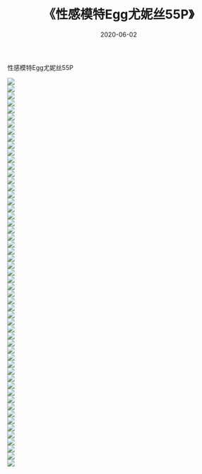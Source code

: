 ﻿---
layout: post
title:  《性感模特Egg尤妮丝55P》
date:   2020-06-02
img: http://img.660000.xyz/Sharelink/性感/2020/性感模特Egg尤妮丝55P/000.jpg
categories: [美女, 清纯, 唯美]
---

性感模特Egg尤妮丝55P

  ![](http://img.660000.xyz/Sharelink/性感/2020/性感模特Egg尤妮丝55P/001.jpg) <br> ![](http://img.660000.xyz/Sharelink/性感/2020/性感模特Egg尤妮丝55P/002.jpg) <br> ![](http://img.660000.xyz/Sharelink/性感/2020/性感模特Egg尤妮丝55P/003.jpg) <br> ![](http://img.660000.xyz/Sharelink/性感/2020/性感模特Egg尤妮丝55P/004.jpg) <br> ![](http://img.660000.xyz/Sharelink/性感/2020/性感模特Egg尤妮丝55P/005.jpg) <br> ![](http://img.660000.xyz/Sharelink/性感/2020/性感模特Egg尤妮丝55P/006.jpg) <br> ![](http://img.660000.xyz/Sharelink/性感/2020/性感模特Egg尤妮丝55P/007.jpg) <br> ![](http://img.660000.xyz/Sharelink/性感/2020/性感模特Egg尤妮丝55P/008.jpg) <br> ![](http://img.660000.xyz/Sharelink/性感/2020/性感模特Egg尤妮丝55P/009.jpg) <br> ![](http://img.660000.xyz/Sharelink/性感/2020/性感模特Egg尤妮丝55P/010.jpg) <br> ![](http://img.660000.xyz/Sharelink/性感/2020/性感模特Egg尤妮丝55P/011.jpg) <br> ![](http://img.660000.xyz/Sharelink/性感/2020/性感模特Egg尤妮丝55P/012.jpg) <br> ![](http://img.660000.xyz/Sharelink/性感/2020/性感模特Egg尤妮丝55P/013.jpg) <br> ![](http://img.660000.xyz/Sharelink/性感/2020/性感模特Egg尤妮丝55P/014.jpg) <br> ![](http://img.660000.xyz/Sharelink/性感/2020/性感模特Egg尤妮丝55P/015.jpg) <br> ![](http://img.660000.xyz/Sharelink/性感/2020/性感模特Egg尤妮丝55P/016.jpg) <br> ![](http://img.660000.xyz/Sharelink/性感/2020/性感模特Egg尤妮丝55P/017.jpg) <br> ![](http://img.660000.xyz/Sharelink/性感/2020/性感模特Egg尤妮丝55P/018.jpg) <br> ![](http://img.660000.xyz/Sharelink/性感/2020/性感模特Egg尤妮丝55P/019.jpg) <br> ![](http://img.660000.xyz/Sharelink/性感/2020/性感模特Egg尤妮丝55P/020.jpg) <br> ![](http://img.660000.xyz/Sharelink/性感/2020/性感模特Egg尤妮丝55P/021.jpg) <br> ![](http://img.660000.xyz/Sharelink/性感/2020/性感模特Egg尤妮丝55P/022.jpg) <br> ![](http://img.660000.xyz/Sharelink/性感/2020/性感模特Egg尤妮丝55P/023.jpg) <br> ![](http://img.660000.xyz/Sharelink/性感/2020/性感模特Egg尤妮丝55P/024.jpg) <br> ![](http://img.660000.xyz/Sharelink/性感/2020/性感模特Egg尤妮丝55P/025.jpg) <br> ![](http://img.660000.xyz/Sharelink/性感/2020/性感模特Egg尤妮丝55P/026.jpg) <br> ![](http://img.660000.xyz/Sharelink/性感/2020/性感模特Egg尤妮丝55P/027.jpg) <br> ![](http://img.660000.xyz/Sharelink/性感/2020/性感模特Egg尤妮丝55P/028.jpg) <br> ![](http://img.660000.xyz/Sharelink/性感/2020/性感模特Egg尤妮丝55P/029.jpg) <br> ![](http://img.660000.xyz/Sharelink/性感/2020/性感模特Egg尤妮丝55P/030.jpg) <br> ![](http://img.660000.xyz/Sharelink/性感/2020/性感模特Egg尤妮丝55P/031.jpg) <br> ![](http://img.660000.xyz/Sharelink/性感/2020/性感模特Egg尤妮丝55P/032.jpg) <br> ![](http://img.660000.xyz/Sharelink/性感/2020/性感模特Egg尤妮丝55P/033.jpg) <br> ![](http://img.660000.xyz/Sharelink/性感/2020/性感模特Egg尤妮丝55P/034.jpg) <br> ![](http://img.660000.xyz/Sharelink/性感/2020/性感模特Egg尤妮丝55P/035.jpg) <br> ![](http://img.660000.xyz/Sharelink/性感/2020/性感模特Egg尤妮丝55P/036.jpg) <br> ![](http://img.660000.xyz/Sharelink/性感/2020/性感模特Egg尤妮丝55P/037.jpg) <br> ![](http://img.660000.xyz/Sharelink/性感/2020/性感模特Egg尤妮丝55P/038.jpg) <br> ![](http://img.660000.xyz/Sharelink/性感/2020/性感模特Egg尤妮丝55P/039.jpg) <br> ![](http://img.660000.xyz/Sharelink/性感/2020/性感模特Egg尤妮丝55P/040.jpg) <br> ![](http://img.660000.xyz/Sharelink/性感/2020/性感模特Egg尤妮丝55P/041.jpg) <br> ![](http://img.660000.xyz/Sharelink/性感/2020/性感模特Egg尤妮丝55P/042.jpg) <br> ![](http://img.660000.xyz/Sharelink/性感/2020/性感模特Egg尤妮丝55P/043.jpg) <br> ![](http://img.660000.xyz/Sharelink/性感/2020/性感模特Egg尤妮丝55P/044.jpg) <br> ![](http://img.660000.xyz/Sharelink/性感/2020/性感模特Egg尤妮丝55P/045.jpg) <br> ![](http://img.660000.xyz/Sharelink/性感/2020/性感模特Egg尤妮丝55P/046.jpg) <br> ![](http://img.660000.xyz/Sharelink/性感/2020/性感模特Egg尤妮丝55P/047.jpg) <br> ![](http://img.660000.xyz/Sharelink/性感/2020/性感模特Egg尤妮丝55P/048.jpg) <br> ![](http://img.660000.xyz/Sharelink/性感/2020/性感模特Egg尤妮丝55P/049.jpg) <br> ![](http://img.660000.xyz/Sharelink/性感/2020/性感模特Egg尤妮丝55P/050.jpg) <br> ![](http://img.660000.xyz/Sharelink/性感/2020/性感模特Egg尤妮丝55P/051.jpg) <br> ![](http://img.660000.xyz/Sharelink/性感/2020/性感模特Egg尤妮丝55P/052.jpg) <br> ![](http://img.660000.xyz/Sharelink/性感/2020/性感模特Egg尤妮丝55P/053.jpg) <br> ![](http://img.660000.xyz/Sharelink/性感/2020/性感模特Egg尤妮丝55P/054.jpg) <br> ![](http://img.660000.xyz/Sharelink/性感/2020/性感模特Egg尤妮丝55P/055.jpg) <br>